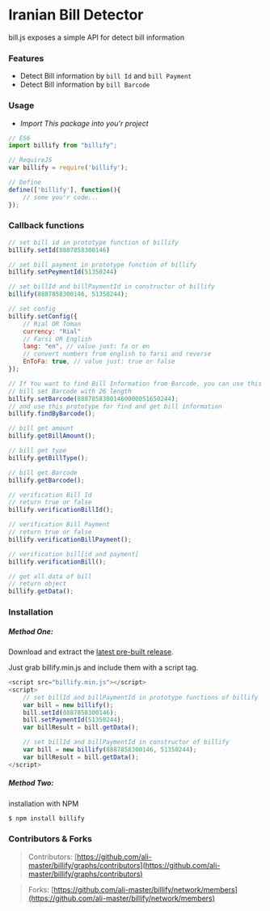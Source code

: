 # Iranian Bill Detector
bill.js exposes a simple API for detect bill information
### Features
- Detect Bill information by `bill Id` and `bill Payment`
- Detect Bill information by `bill Barcode`

### Usage
- *Import This package into you'r project*
```javascript
// ES6
import billify from "billify";

// RequireJS
var billify = require('billify');

// Define
define(['billify'], function(){
    // some you'r code...
});
```

### Callback functions
```javascript
// set bill id in prototype function of billify
billify.setId(8887858300146)

// set bill payment in prototype function of billify
billify.setPeymentId(51350244)

// set billId and billPaymentId in constructor of billify
billify(8887858300146, 51350244);

// set config
billify.setConfig({
    // Rial OR Toman
    currency: "Rial"
    // Farsi OR English
    lang: "en", // value just: fa or en
    // convert numbers from english to farsi and reverse
    EnToFa: true, // value just: true or false
});

// If You want to find Bill Information from Barcode, you can use this fuature
// bill set Barcode with 26 length
billify.setBarcode(88878583001460000051650244);
// and use this prototype for find and get bill information
billify.findByBarcode();

// bill get amount
billify.getBillAmount();

// bill get type
billify.getBillType();

// bill get Barcode
billify.getBarcode();

// verification Bill Id
// return true or false
billify.verificationBillId();

// verification Bill Payment
// return true or false
billify.verificationBillPayment();

// verification bill[id and payment]
billify.verificationBill();

// get all data of bill
// return object
billify.getData();
```

### Installation
##### Method One:
Download and extract the [latest pre-built release](https://github.com/ali-master/billify/releases).

Just grab billify.min.js and include them with a script tag.
```javascript
<script src="billify.min.js"></script>
<script>
    // set billId and billPaymentId in prototype functions of billify
    var bill = new billify();
    bill.setId(8887858300146);
    bill.setPaymentId(51350244);
    var billResult = bill.getData();

    // set billId and billPaymentId in constructor of billify
    var bill = new billify(8887858300146, 51350244);
    var billResult = bill.getData();
</script>
```

##### Method Two:
installation with NPM
```sh
$ npm install billify
```

### Contributors & Forks
> Contributors: [https://github.com/ali-master/billify/graphs/contributors](https://github.com/ali-master/billify/graphs/contributors)

> Forks: [https://github.com/ali-master/billify/network/members](https://github.com/ali-master/billify/network/members)
